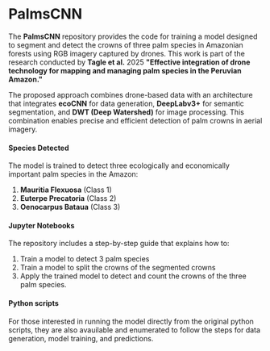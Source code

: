 # **PalmsCNN**

The **PalmsCNN** repository provides the code for training a model designed to segment and detect the crowns of three palm species in Amazonian forests using RGB imagery captured by drones. This work is part of the research conducted by **Tagle et al.** 2025 **"Effective integration of drone technology for mapping and managing palm species in the Peruvian Amazon."**

The proposed approach combines drone-based data with an architecture that integrates **ecoCNN** for data generation, **DeepLabv3+** for semantic segmentation, and **DWT (Deep Watershed)** for image processing. This combination enables precise and efficient detection of palm crowns in aerial imagery.

#### **Species Detected**
The model is trained to detect three ecologically and economically important palm species in the Amazon:
1. **Mauritia Flexuosa** (Class 1)
2. **Euterpe Precatoria** (Class 2)
3. **Oenocarpus Bataua** (Class 3)

#### **Jupyter Notebooks**
The repository includes a step-by-step guide that explains how to:
1. Train a model to detect 3 palm species
2. Train a model to split the crowns of the segmented crowns
3. Apply the trained model to detect and count the crowns of the three palm species.

#### **Python scripts**
For those interested in running the model directly from the original python scripts, they are also avauilable and enumerated to follow the steps for data generation, model training, and predictions.

